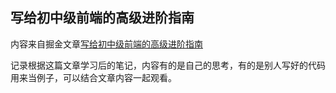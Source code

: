 ## 写给初中级前端的高级进阶指南
内容来自掘金文章[写给初中级前端的高级进阶指南](https://juejin.im/post/5e7c08bde51d455c4c66ddad)

记录根据这篇文章学习后的笔记，内容有的是自己的思考，有的是别人写好的代码用来当例子，可以结合文章内容一起观看。

